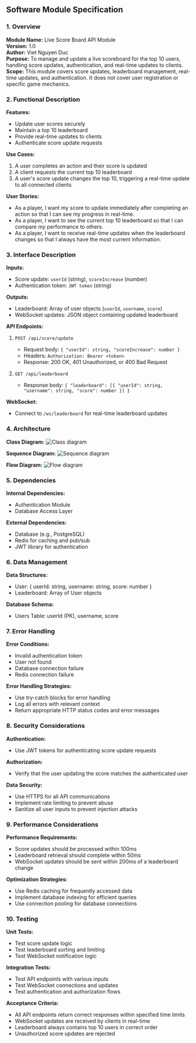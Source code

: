 ## Software Module Specification

### 1. Overview

**Module Name:** Live Score Board API Module  
**Version:** 1.0  
**Author:** Viet Nguyen Duc  
**Purpose:** To manage and update a live scoreboard for the top 10 users, handling score updates, authentication, and real-time updates to clients.  
**Scope:** This module covers score updates, leaderboard management, real-time updates, and authentication. It does not cover user registration or specific game mechanics.

### 2. Functional Description

**Features:**

- Update user scores securely
- Maintain a top 10 leaderboard
- Provide real-time updates to clients
- Authenticate score update requests

**Use Cases:**

1. A user completes an action and their score is updated
2. A client requests the current top 10 leaderboard
3. A user's score update changes the top 10, triggering a real-time update to all connected clients

**User Stories:**

- As a player, I want my score to update immediately after completing an action so that I can see my progress in real-time.
- As a player, I want to see the current top 10 leaderboard so that I can compare my performance to others.
- As a player, I want to receive real-time updates when the leaderboard changes so that I always have the most current information.

### 3. Interface Description

**Inputs:**

- Score update: `userId` (string), `scoreIncrease` (number)
- Authentication token: `JWT token` (string)

**Outputs:**

- Leaderboard: Array of user objects (`userId`, `username`, `score`)
- WebSocket updates: JSON object containing updated leaderboard

**API Endpoints:**

1. `POST /api/score/update`

   - Request body: `{ "userId": string, "scoreIncrease": number }`
   - Headers: `Authorization: Bearer <token>`
   - Response: 200 OK, 401 Unauthorized, or 400 Bad Request

2. `GET /api/leaderboard`
   - Response body: `{ "leaderboard": [{ "userId": string, "username": string, "score": number }] }`

**WebSocket:**

- Connect to `/ws/leaderboard` for real-time leaderboard updates

### 4. Architecture

**Class Diagram:**
![Class diagram](/src/problem6/images/class.png)

**Sequence Diagram:**
![Sequence diagram](/src/problem6/images/sequence.png)

**Flow Diagram:**
![Flow diagram](/src/problem6/images/flow.png)

### 5. Dependencies

**Internal Dependencies:**

- Authentication Module
- Database Access Layer

**External Dependencies:**

- Database (e.g., PostgreSQL)
- Redis for caching and pub/sub
- JWT library for authentication

### 6. Data Management

**Data Structures:**

- User: { userId: string, username: string, score: number }
- Leaderboard: Array of User objects

**Database Schema:**

- Users Table: userId (PK), username, score

### 7. Error Handling

**Error Conditions:**

- Invalid authentication token
- User not found
- Database connection failure
- Redis connection failure

**Error Handling Strategies:**

- Use try-catch blocks for error handling
- Log all errors with relevant context
- Return appropriate HTTP status codes and error messages

### 8. Security Considerations

**Authentication:**

- Use JWT tokens for authenticating score update requests

**Authorization:**

- Verify that the user updating the score matches the authenticated user

**Data Security:**

- Use HTTPS for all API communications
- Implement rate limiting to prevent abuse
- Sanitize all user inputs to prevent injection attacks

### 9. Performance Considerations

**Performance Requirements:**

- Score updates should be processed within 100ms
- Leaderboard retrieval should complete within 50ms
- WebSocket updates should be sent within 200ms of a leaderboard change

**Optimization Strategies:**

- Use Redis caching for frequently accessed data
- Implement database indexing for efficient queries
- Use connection pooling for database connections

### 10. Testing

**Unit Tests:**

- Test score update logic
- Test leaderboard sorting and limiting
- Test WebSocket notification logic

**Integration Tests:**

- Test API endpoints with various inputs
- Test WebSocket connections and updates
- Test authentication and authorization flows

**Acceptance Criteria:**

- All API endpoints return correct responses within specified time limits
- WebSocket updates are received by clients in real-time
- Leaderboard always contains top 10 users in correct order
- Unauthorized score updates are rejected
